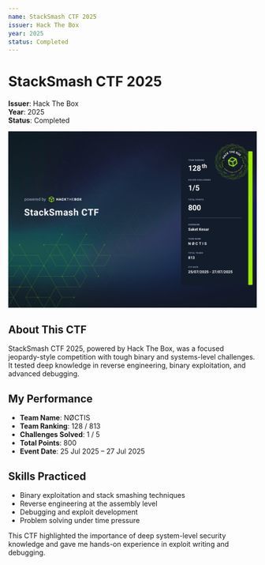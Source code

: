 ```yaml
---
name: StackSmash CTF 2025
issuer: Hack The Box
year: 2025
status: Completed
---
```

# StackSmash CTF 2025  

**Issuer**: Hack The Box  
**Year**: 2025  
**Status**: Completed  

![StackSmash CTF 2025 Certificate](/images/HTB/stacksmash.jpg "StackSmash CTF 2025 Certificate - Hack The Box")  

## About This CTF  
StackSmash CTF 2025, powered by Hack The Box, was a focused jeopardy-style competition with tough binary and systems-level challenges.  
It tested deep knowledge in reverse engineering, binary exploitation, and advanced debugging.  

## My Performance  
- **Team Name**: NØCTIS  
- **Team Ranking**: 128 / 813  
- **Challenges Solved**: 1 / 5  
- **Total Points**: 800  
- **Event Date**: 25 Jul 2025 – 27 Jul 2025  

## Skills Practiced  
- Binary exploitation and stack smashing techniques  
- Reverse engineering at the assembly level  
- Debugging and exploit development  
- Problem solving under time pressure  

This CTF highlighted the importance of deep system-level security knowledge and gave me hands-on experience in exploit writing and debugging.  
